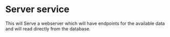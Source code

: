 # Server service
This will Serve a webserver which will have endpoints for the available data and will read directly from the database.
